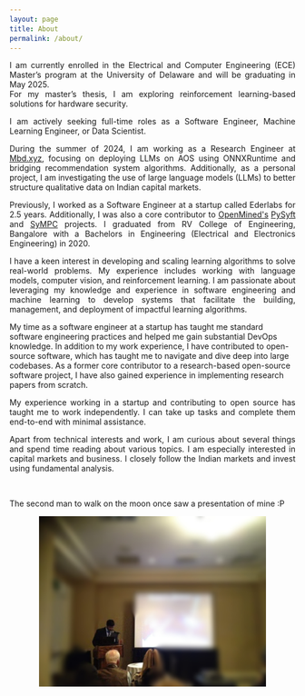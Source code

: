 ```yaml
---
layout: page
title: About
permalink: /about/
---
```


<p style="text-align:justify">I am currently enrolled in the Electrical and Computer Engineering (ECE) Master’s program at the University of Delaware and will be graduating in May 2025.<br/> For my master’s thesis, I am exploring reinforcement learning-based solutions for hardware security.</p>

 <p style="text-align:justify">I am actively seeking full-time roles as a Software Engineer, Machine Learning Engineer, or Data Scientist.</p>

<p style="text-align:justify">During the summer of 2024, I am working as a Research Engineer at <a href="https://www.mbd.xyz/">Mbd.xyz</a>, focusing on deploying LLMs on AOS using ONNXRuntime and bridging recommendation system algorithms. Additionally, as a personal project, I am investigating the use of large language models (LLMs) to better structure qualitative data on Indian capital markets.
</p>


 <p style="text-align:justify">Previously, I worked as a Software Engineer at a startup called Ederlabs for 2.5 years. Additionally, I was also a core contributor to <a href="https://openmined.org/">OpenMined's</a> <a href="https://github.com/OpenMined/PySyft">PySyft</a> and <a href="https://github.com/OpenMined/SyMPC">SyMPC</a> projects. I graduated from RV College of Engineering, Bangalore with a Bachelors in Engineering (Electrical and Electronics Engineering) in 2020. </p>


<p style="text-align:justify">I have a keen interest in developing and scaling learning algorithms to solve real-world problems. My experience includes working with language models, computer vision, and reinforcement learning. I am passionate about leveraging my knowledge and experience in software engineering and machine learning to develop systems that facilitate the building, management, and deployment of impactful learning algorithms. </p>
<p>My time as a software engineer at a startup has taught me standard software engineering practices and helped me gain substantial DevOps knowledge. In addition to my work experience, I have contributed to open-source software, which has taught me to navigate and dive deep into large codebases. As a former core contributor to a research-based open-source software project, I have also gained experience in implementing research papers from scratch.
</p>

<p style="text-align:justify">My experience working in a startup and contributing to open source has taught me to work independently. I can take up tasks and complete them end-to-end with minimal assistance.</p>

<p style="text-align:justify">Apart from technical interests and work, I am curious about several things and spend time reading about various topics. I am especially interested in capital markets and business. I closely follow the Indian markets and invest using fundamental analysis. </p>
<br />

<p>The second man to walk on the moon once saw a presentation of mine :P </p>

<center>
<img height="300px" width="400px" src="https://github.com/kamathhrishi/MyWebsite/blob/gh-pages/assets/buzz.jpg?raw=true">
</center>
